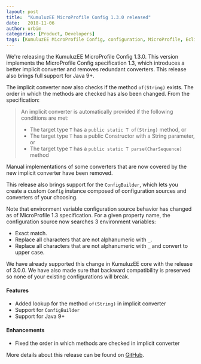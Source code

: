```yaml
---
layout: post
title:  "KumuluzEE MicroProfile Config 1.3.0 released"
date:   2018-11-06
author: urbim
categories: [Product, Developers]
tags: [KumuluzEE MicroProfile Config, configuration, MicroProfile, Eclipse MicroProfile]
---
```


We're releasing the KumuluzEE MicroProfile Config 1.3.0. This version implements the MicroProfile Config specification
1.3, which introduces a better implicit converter and removes redundant converters. This release also brings full
support for Java 9+.

<!--more-->

The implicit converter now also checks if the method `of(String)` exists. The order in which the methods are checked has
also been changed. From the specification:

> An implicit converter is automatically provided if the following conditions are met:
>
>- The target type `T` has a `public static T of(String)` method, or
>- The target type `T` has a public Constructor with a String parameter, or
>- The target type `T` has a `public static T parse(CharSequence)` method

Manual implementations of some converters that are now covered by the new implicit converter have been removed.

This release also brings support for the `ConfigBuilder`, which lets you create a custom `Config` instance composed of
configuration sources and converters of your choosing.

Note that environment variable configuration source behavior has changed as of MicroProfile 1.3 specification. For a
given property name, the configuration source now searches 3 environment variables:

- Exact match.
- Replace all characters that are not alphanumeric with `_`.
- Replace all characters that are not alphanumeric with `_` and convert to upper case.

We have already supported this change in KumuluzEE core with the release of 3.0.0. We have also made sure that backward
compatibility is preserved so none of your existing configurations will break.

#### Features

- Added lookup for the method `of(String)` in implicit converter
- Support for `ConfigBuilder`
- Support for Java 9+

#### Enhancements

- Fixed the order in which methods are checked in implicit converter

More details about this release can be found on
[GitHub](https://github.com/kumuluz/kumuluzee-config-mp/releases/tag/v1.3.0).
